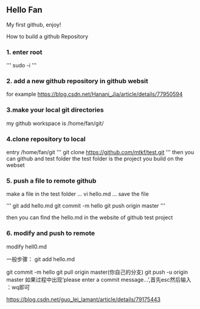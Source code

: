 ## Hello Fan
My first github, enjoy!

How to build a github Repository

### 1. enter root
'''
sudo -i
'''

### 2. add a new github repository in github websit
for example https://blog.csdn.net/Hanani_Jia/article/details/77950594

### 3.make your local git directories
my github workspace is /home/fan/git/

### 4.clone repository to local
entry /home/fan/git
'''
git clone https://github.com/mtkf/test.git
'''
then you can github and test folder
the test folder is the project you build on the webset 

### 5. push a file to remote github
make a file in the test folder
...
vi hello.md
...
save the file

'''
git add hello.md
git commit -m hello
git push origin master
'''

then you can find the hello.md in the website of github test project

### 6. modify and push to remote
modify hell0.md

一般步骤：
git add hello.md

git commit -m hello
git pull origin master(你自己的分支)
git push -u origin master
如果过程中出现‘please enter a commit message…’,首先esc然后输入 ：wq即可

https://blog.csdn.net/guo_lei_lamant/article/details/79175443
